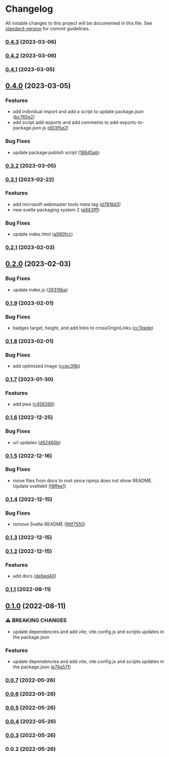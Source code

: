 # Changelog

All notable changes to this project will be documented in this file. See [standard-version](https://github.com/conventional-changelog/standard-version) for commit guidelines.

### [0.4.3](https://github.com/shinokada/svelte-flag-icons/compare/v0.4.2...v0.4.3) (2023-03-06)

### [0.4.2](https://github.com/shinokada/svelte-flag-icons/compare/v0.4.1...v0.4.2) (2023-03-06)

### [0.4.1](https://github.com/shinokada/svelte-flag-icons/compare/v0.4.0...v0.4.1) (2023-03-05)

## [0.4.0](https://github.com/shinokada/svelte-flag-icons/compare/v0.3.2...v0.4.0) (2023-03-05)


### Features

* add individual import and add a script to update package.json ([bc765e2](https://github.com/shinokada/svelte-flag-icons/commit/bc765e20a37668c31627cd64913dfc161fa656b9))
* add script add-exports and add comments to add-exports-to-package.json.js ([d03f5e2](https://github.com/shinokada/svelte-flag-icons/commit/d03f5e29d92e9544d169de609f0bb56f85636aa6))


### Bug Fixes

* update package:publish script ([18845ab](https://github.com/shinokada/svelte-flag-icons/commit/18845ab171409a6301f8bbace883a9ca7bd5a870))

### [0.3.2](https://github.com/shinokada/svelte-flag-icons/compare/v0.3.1...v0.3.2) (2023-03-05)

### [0.3.1](https://github.com/shinokada/svelte-flag-icons/compare/v0.2.1...v0.3.1) (2023-02-22)


### Features

* add microsoft webmaster tools meta tag ([d7818d3](https://github.com/shinokada/svelte-flag-icons/commit/d7818d3a1431bebac0ae69c8fb2e3fc5054b9454))
* new svelte packaging system 2 ([a943fff](https://github.com/shinokada/svelte-flag-icons/commit/a943fff3b80d8f0e0d86fb93820f70c3f1ca098f))


### Bug Fixes

* update index.html ([a990fcc](https://github.com/shinokada/svelte-flag-icons/commit/a990fcc87c9dca9aa901a51e556ce7810f7d8170))

### [0.2.1](https://github.com/shinokada/svelte-flag-icons/compare/v0.2.0...v0.2.1) (2023-02-03)

## [0.2.0](https://github.com/shinokada/svelte-flag-icons/compare/v0.1.9...v0.2.0) (2023-02-03)


### Bug Fixes

* update index.js ([39316be](https://github.com/shinokada/svelte-flag-icons/commit/39316be5139334c95bfdfce196f4ba15a957bf4e))

### [0.1.9](https://github.com/shinokada/svelte-flag-icons/compare/v0.1.8...v0.1.9) (2023-02-01)


### Bug Fixes

* badges target, height, and add links to crossOriginLinks ([cc7eede](https://github.com/shinokada/svelte-flag-icons/commit/cc7eedea51540f88c53208157355cfed7ca3244a))

### [0.1.8](https://github.com/shinokada/svelte-flag-icons/compare/v0.1.7...v0.1.8) (2023-02-01)


### Bug Fixes

* add optimized image ([ccec39b](https://github.com/shinokada/svelte-flag-icons/commit/ccec39b3acd36e8f3414c19a153778d3fc225c46))

### [0.1.7](https://github.com/shinokada/svelte-flag-icons/compare/v0.1.6...v0.1.7) (2023-01-30)


### Features

* add pwa ([c458366](https://github.com/shinokada/svelte-flag-icons/commit/c45836668cc281c47a2408c4dcbc9e3999b4cd91))

### [0.1.6](https://github.com/shinokada/svelte-flag-icons/compare/v0.1.5...v0.1.6) (2022-12-25)


### Bug Fixes

* url updates ([d62460b](https://github.com/shinokada/svelte-flag-icons/commit/d62460b55a7a58363dd451c78a1a3ed9afaac614))

### [0.1.5](https://github.com/shinokada/svelte-flag-icons/compare/v0.1.4...v0.1.5) (2022-12-16)


### Bug Fixes

* move files from docs to root since npmjs does not show README. Update sveltekit ([f8ffee1](https://github.com/shinokada/svelte-flag-icons/commit/f8ffee1780d9b5e5fc347cc320c46514412caf43))

### [0.1.4](https://github.com/shinokada/svelte-flag-icons/compare/v0.1.3...v0.1.4) (2022-12-15)


### Bug Fixes

* remove Svelte README ([96f7550](https://github.com/shinokada/svelte-flag-icons/commit/96f755059c2feba1faa889b9ddd184ccc135cba4))

### [0.1.3](https://github.com/shinokada/svelte-flag-icons/compare/v0.1.2...v0.1.3) (2022-12-15)

### [0.1.2](https://github.com/shinokada/svelte-flag-icons/compare/v0.1.1...v0.1.2) (2022-12-15)


### Features

* add docs ([de6ed40](https://github.com/shinokada/svelte-flag-icons/commit/de6ed403391e056d6d694a7f3227e66c17ab9ec3))

### [0.1.1](https://github.com/shinokada/svelte-flag-icons/compare/v0.1.0...v0.1.1) (2022-08-11)

## [0.1.0](https://github.com/shinokada/svelte-flag-icons/compare/v0.0.7...v0.1.0) (2022-08-11)


### ⚠ BREAKING CHANGES

* update dependencies and add vite, vite.config.js and scripts updates in the package.json

### Features

* update dependencies and add vite, vite.config.js and scripts updates in the package.json ([e74a57f](https://github.com/shinokada/svelte-flag-icons/commit/e74a57f70c809734bf19072b6a03318fab2f3ea6))

### [0.0.7](https://github.com/shinokada/svelte-flag-icons/compare/v0.0.6...v0.0.7) (2022-05-26)

### [0.0.6](https://github.com/shinokada/svelte-flag-icons/compare/v0.0.5...v0.0.6) (2022-05-26)

### [0.0.5](https://github.com/shinokada/svelte-flag-icons/compare/v0.0.4...v0.0.5) (2022-05-26)

### [0.0.4](https://github.com/shinokada/svelte-flag-icons/compare/v0.0.3...v0.0.4) (2022-05-26)

### [0.0.3](https://github.com/shinokada/svelte-flag-icons/compare/v0.0.2...v0.0.3) (2022-05-26)

### 0.0.2 (2022-05-26)
